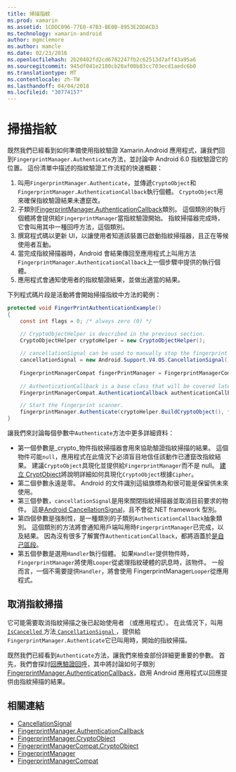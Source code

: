```yaml
---
title: 掃描指紋
ms.prod: xamarin
ms.assetid: 1CDDC096-77E0-47B3-BE0B-8953E2DDACD3
ms.technology: xamarin-android
author: mgmclemore
ms.author: mamcle
ms.date: 02/23/2016
ms.openlocfilehash: 2b20402fd2cd6782247fb2c62513d7aff43a95a6
ms.sourcegitcommit: 945df041e2180cb20af08b83cc703ecd1aedc6b0
ms.translationtype: MT
ms.contentlocale: zh-TW
ms.lasthandoff: 04/04/2018
ms.locfileid: "30774157"
---
```

# <a name="scanning-for-fingerprints"></a>掃描指紋

既然我們已經看到如何準備使用指紋驗證 Xamarin.Android 應用程式，讓我們回到`FingerprintManager.Authenticate`方法，並討論中 Android 6.0 指紋驗證它的位置。 這份清單中描述的指紋驗證工作流程的快速概觀：

1. 叫用`FingerprintManager.Authenticate`，並傳遞`CryptoObject`和`FingerprintManager.AuthenticationCallback`執行個體。 `CryptoObject`用來確保指紋驗證結果未遭竄改。 
2. 子類別[FingerprintManager.AuthenticationCallback](http://developer.android.com/reference/android/hardware/fingerprint/FingerprintManager.AuthenticationCallback.html)類別。 這個類別的執行個體將會提供給`FingerprintManager`當指紋驗證開始。 指紋掃描器完成時，它會叫用其中一種回呼方法，這個類別。
3. 撰寫程式碼以更新 UI，以讓使用者知道該裝置已啟動指紋掃描器，且正在等候使用者互動。 
4. 當完成指紋掃描器時，Android 會結果傳回至應用程式上叫用方法`FingerprintManager.AuthenticationCallback`上一個步驟中提供的執行個體。
5. 應用程式會通知使用者的指紋驗證結果，並做出適當的結果。 

下列程式碼片段是活動將會開始掃描指紋中方法的範例：

```csharp
protected void FingerPrintAuthenticationExample()
{
    const int flags = 0; /* always zero (0) */

    // CryptoObjectHelper is described in the previous section.
    CryptoObjectHelper cryptoHelper = new CryptoObjectHelper();    
    
    // cancellationSignal can be used to manually stop the fingerprint scanner. 
    cancellationSignal = new Android.Support.V4.OS.CancellationSignal();
    
    FingerprintManagerCompat fingerPrintManager = FingerprintManagerCompat.From(this);
    
    // AuthenticationCallback is a base class that will be covered later on in this guide.
    FingerprintManagerCompat.AuthenticationCallback authenticationCallback = new MyAuthCallbackSample(this);

    // Start the fingerprint scanner.
    fingerprintManager.Authenticate(cryptoHelper.BuildCryptoObject(), flags, cancellationSignal, authenticationCallback, null);
}
```

讓我們來討論每個參數中`Authenticate`方法中更多詳細資料：

* 第一個參數是_crypto_物件指紋掃描器會用來協助驗證指紋掃描的結果。 這個物件可能`null`，應用程式在此情況下必須盲目地信任該動作已遭竄改指紋結果。 建議`CryptoObject`具現化並提供給`FingerprintManager`而不是 null。 [建立 CryptObject](~/android/platform/fingerprint-authentication/creating-a-cryptoobject.md)將說明詳細如何具現化`CryptoObject`根據`Cipher`。
* 第二個參數永遠是零。 Android 的文件識別這組旗標為和很可能是保留供未來使用。 
* 第三個參數，`cancellationSignal`是用來關閉指紋掃描器並取消目前要求的物件。 這是[Android CancellationSignal](http://developer.android.com/reference/android/os/CancellationSignal.html)，且不會從.NET framework 型別。
* 第四個參數是強制性，是一種類別的子類別`AuthenticationCallback`抽象類別。 這個類別的方法將會通知用戶端叫用時`FingerprintManager`已完成，以及結果。 因為沒有很多了解實作`AuthenticationCallback`，都將涵蓋於[是自己區段](~/android/platform/fingerprint-authentication/fingerprint-authentication-callbacks.md)。
* 第五個參數是選用`Handler`執行個體。 如果`Handler`提供物件時，`FingerprintManager`將使用`Looper`從處理指紋硬體的訊息時，該物件。 一般而言，一個不需要提供`Handler`，將會使用 FingerprintManager`Looper`從應用程式。

## <a name="cancelling-a-fingerprint-scan"></a>取消指紋掃描

它可能需要取消指紋掃描之後已起始使用者 （或應用程式）。 在此情況下，叫用[ `IsCancelled` ](http://developer.android.com/reference/android/os/CancellationSignal.html#isCanceled())方法[ `CancellationSignal` ](http://developer.android.com/reference/android/os/CancellationSignal.html) ，提供給`FingerprintManager.Authenticate`它已叫用時，開始的指紋掃描。

既然我們已經看到`Authenticate`方法，讓我們來檢查部份詳細更重要的參數。 首先，我們會探討[回應驗證回呼](~/android/platform/fingerprint-authentication/fingerprint-authentication-callbacks.md)，其中將討論如何子類別[FingerprintManager.AuthenticationCallback](http://developer.android.com/reference/android/hardware/fingerprint/FingerprintManager.AuthenticationCallback.html)，啟用 Android 應用程式以回應提供由指紋掃描的結果。




## <a name="related-links"></a>相關連結

- [CancellationSignal](http://developer.android.com/reference/android/os/CancellationSignal.html)
- [FingerprintManager.AuthenticationCallback](http://developer.android.com/reference/android/hardware/fingerprint/FingerprintManager.AuthenticationCallback.html)
- [FingerprintManager.CryptoObject](http://developer.android.com/reference/android/hardware/fingerprint/FingerprintManager.CryptoObject.html)
- [FingerprintManagerCompat.CryptoObject](http://developer.android.com/reference/android/support/v4/hardware/fingerprint/FingerprintManagerCompat.CryptoObject.html)
- [FingerprintManager](http://developer.android.com/reference/android/hardware/fingerprint/FingerprintManager.html)
- [FingerprintManagerCompat](http://developer.android.com/reference/android/support/v4/hardware/fingerprint/FingerprintManagerCompat.html)
